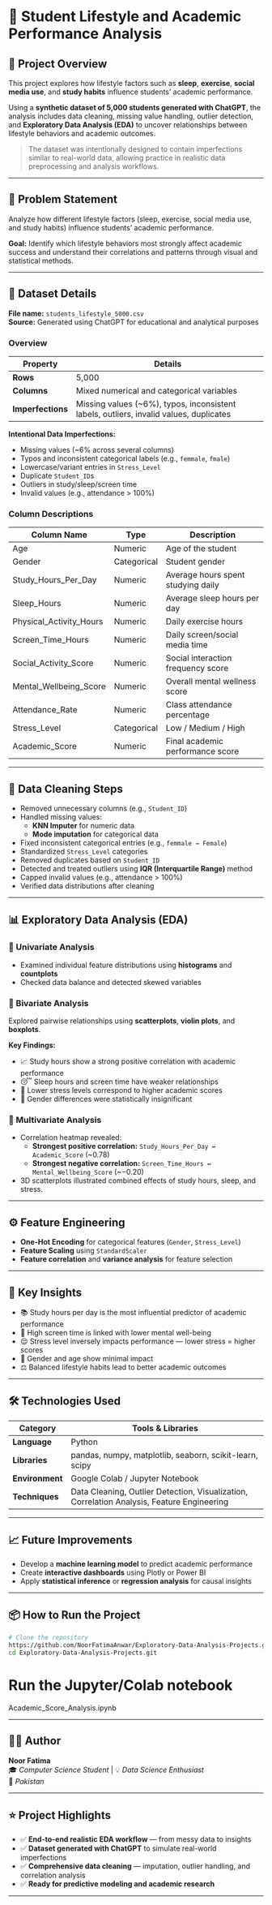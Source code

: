 # 🧠 Student Lifestyle and Academic Performance Analysis

## 📘 Project Overview

This project explores how lifestyle factors such as **sleep**, **exercise**, **social media use**, and **study habits** influence students’ academic performance.

Using a **synthetic dataset of 5,000 students generated with ChatGPT**, the analysis includes data cleaning, missing value handling, outlier detection, and **Exploratory Data Analysis (EDA)** to uncover relationships between lifestyle behaviors and academic outcomes.

> The dataset was intentionally designed to contain imperfections similar to real-world data, allowing practice in realistic data preprocessing and analysis workflows.

---

## 🎯 Problem Statement

Analyze how different lifestyle factors (sleep, exercise, social media use, and study habits) influence students’ academic performance.

**Goal:** Identify which lifestyle behaviors most strongly affect academic success and understand their correlations and patterns through visual and statistical methods.

---

## 🧩 Dataset Details

**File name:** `students_lifestyle_5000.csv`  
**Source:** Generated using ChatGPT for educational and analytical purposes

### Overview

| Property | Details |
|-----------|----------|
| **Rows** | 5,000 |
| **Columns** | Mixed numerical and categorical variables |
| **Imperfections** | Missing values (~6%), typos, inconsistent labels, outliers, invalid values, duplicates |

**Intentional Data Imperfections:**
- Missing values (~6% across several columns)
- Typos and inconsistent categorical labels (e.g., `femmale`, `fmale`)
- Lowercase/variant entries in `Stress_Level`
- Duplicate `Student_ID`s
- Outliers in study/sleep/screen time
- Invalid values (e.g., attendance > 100%)

### Column Descriptions

| Column Name | Type | Description |
|--------------|------|-------------|
| Age | Numeric | Age of the student |
| Gender | Categorical | Student gender |
| Study_Hours_Per_Day | Numeric | Average hours spent studying daily |
| Sleep_Hours | Numeric | Average sleep hours per day |
| Physical_Activity_Hours | Numeric | Daily exercise hours |
| Screen_Time_Hours | Numeric | Daily screen/social media time |
| Social_Activity_Score | Numeric | Social interaction frequency score |
| Mental_Wellbeing_Score | Numeric | Overall mental wellness score |
| Attendance_Rate | Numeric | Class attendance percentage |
| Stress_Level | Categorical | Low / Medium / High |
| Academic_Score | Numeric | Final academic performance score |

---

## 🧹 Data Cleaning Steps

- Removed unnecessary columns (e.g., `Student_ID`)
- Handled missing values:
  - **KNN Imputer** for numeric data  
  - **Mode imputation** for categorical data
- Fixed inconsistent categorical entries (e.g., `femmale → Female`)
- Standardized `Stress_Level` categories
- Removed duplicates based on `Student_ID`
- Detected and treated outliers using **IQR (Interquartile Range)** method
- Capped invalid values (e.g., attendance > 100%)
- Verified data distributions after cleaning

---

## 📊 Exploratory Data Analysis (EDA)

### 🔹 Univariate Analysis
- Examined individual feature distributions using **histograms** and **countplots**
- Checked data balance and detected skewed variables

### 🔹 Bivariate Analysis
Explored pairwise relationships using **scatterplots**, **violin plots**, and **boxplots**.

**Key Findings:**
- 📈 Study hours show a strong positive correlation with academic performance  
- 😴 Sleep hours and screen time have weaker relationships  
- 💆 Lower stress levels correspond to higher academic scores  
- 🚻 Gender differences were statistically insignificant  

### 🔹 Multivariate Analysis
- Correlation heatmap revealed:  
  - **Strongest positive correlation:** `Study_Hours_Per_Day ↔ Academic_Score` (~0.78)  
  - **Strongest negative correlation:** `Screen_Time_Hours ↔ Mental_Wellbeing_Score` (~−0.20)
- 3D scatterplots illustrated combined effects of study hours, sleep, and stress.

---

## ⚙️ Feature Engineering

- **One-Hot Encoding** for categorical features (`Gender`, `Stress_Level`)
- **Feature Scaling** using `StandardScaler`
- **Feature correlation** and **variance analysis** for feature selection

---

## 🧠 Key Insights

- 📚 Study hours per day is the most influential predictor of academic performance  
- 📵 High screen time is linked with lower mental well-being  
- 😌 Stress level inversely impacts performance — lower stress = higher scores  
- 🚻 Gender and age show minimal impact  
- ⚖️ Balanced lifestyle habits lead to better academic outcomes  

---

## 🛠️ Technologies Used

| Category | Tools & Libraries |
|-----------|------------------|
| **Language** | Python |
| **Libraries** | pandas, numpy, matplotlib, seaborn, scikit-learn, scipy |
| **Environment** | Google Colab / Jupyter Notebook |
| **Techniques** | Data Cleaning, Outlier Detection, Visualization, Correlation Analysis, Feature Engineering |

---

## 📈 Future Improvements

- Develop a **machine learning model** to predict academic performance  
- Create **interactive dashboards** using Plotly or Power BI  
- Apply **statistical inference** or **regression analysis** for causal insights  

---

## 📦 How to Run the Project

```bash
# Clone the repository
https://github.com/NoorFatimaAnwar/Exploratory-Data-Analysis-Projects.git
cd Exploratory-Data-Analysis-Projects.git
```


# Run the Jupyter/Colab notebook
Academic_Score_Analysis.ipynb

---
## 👩‍💻 Author

**Noor Fatima**  
🎓 *Computer Science Student* | 💡 *Data Science Enthusiast*  
📍 *Pakistan*  

---

## ⭐ Project Highlights

- ✅ **End-to-end realistic EDA workflow** — from messy data to insights  
- ✅ **Dataset generated with ChatGPT** to simulate real-world imperfections  
- ✅ **Comprehensive data cleaning** — imputation, outlier handling, and correlation analysis  
- ✅ **Ready for predictive modeling and academic research**

---
